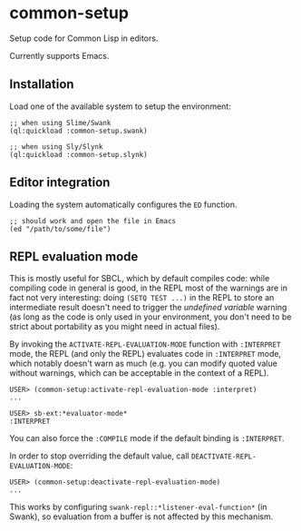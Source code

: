 # common-setup

Setup code for Common Lisp in editors.

Currently supports Emacs.

## Installation

Load one of the available system to setup the environment:

    ;; when using Slime/Swank
    (ql:quickload :common-setup.swank)

    ;; when using Sly/Slynk
    (ql:quickload :common-setup.slynk)

## Editor integration

Loading the system automatically configures the `ED` function.

    ;; should work and open the file in Emacs
    (ed "/path/to/some/file")

## REPL evaluation mode

This is mostly useful for SBCL, which by default compiles code: while
compiling code in general is good, in the REPL most of the warnings are in
fact not very interesting: doing `(SETQ TEST ...)` in the REPL to
store an intermediate result doesn't need to trigger the *undefined
variable* warning (as long as the code is only used in your
environment, you don't need to be strict about portability as you
might need in actual files).

By invoking the `ACTIVATE-REPL-EVALUATION-MODE` function with
`:INTERPRET` mode, the REPL (and only the REPL) evaluates code in
`:INTERPRET` mode, which notably doesn't warn as much (e.g. you can
modify quoted value without warnings, which can be acceptable in the
context of a REPL).

    USER> (common-setup:activate-repl-evaluation-mode :interpret)
    ...
    
    USER> sb-ext:*evaluator-mode*
    :INTERPRET
    
You can also force the `:COMPILE` mode if the default binding is `:INTERPRET`.

In order to stop overriding the default value, call `DEACTIVATE-REPL-EVALUATION-MODE`:

    USER> (common-setup:deactivate-repl-evaluation-mode)
    ...
    
This works by configuring `swank-repl::*listener-eval-function*` (in
Swank), so evaluation from a buffer is not affected by this mechanism.

